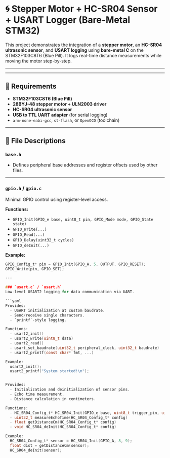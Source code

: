 # 🌀 Stepper Motor + HC-SR04 Sensor + USART Logger (Bare-Metal STM32)

This project demonstrates the integration of a **stepper motor**, an **HC-SR04 ultrasonic sensor**, and **USART logging** using **bare-metal C** on the STM32F103C8T6 (Blue Pill). It logs real-time distance measurements while moving the motor step-by-step.

---

---

## 🔧 Requirements

- **STM32F103C8T6 (Blue Pill)**
- **28BYJ-48 stepper motor + ULN2003 driver**
- **HC-SR04 ultrasonic sensor**
- **USB to TTL UART adapter** (for serial logging)
- `arm-none-eabi-gcc`, `st-flash`, or `OpenOCD` (toolchain)

---

## 📌 File Descriptions

### `base.h`
- Defines peripheral base addresses and register offsets used by other files.

---

### `gpio.h` / `gpio.c`
Minimal GPIO control using register-level access.

**Functions:**
- `GPIO_Init(GPIO_e base, uint8_t pin, GPIO_Mode mode, GPIO_State state)`
- `GPIO_Write(...)`
- `GPIO_Read(...)`
- `GPIO_Delay(uint32_t cycles)`
- `GPIO_deInit(...)`

**Example:**
```c
GPIO_Config_t* pin = GPIO_Init(GPIO_A, 5, OUTPUT, GPIO_RESET);
GPIO_Write(pin, GPIO_SET);

---

### `usart.c` / `usart.h`
Low-level USART2 logging for data communication via UART.

```yaml
Provides:
  - USART initialization at custom baudrate.
  - Send/receive single characters.
  - `printf`-style logging.

Functions:
  - usart2_init()
  - usart2_write(uint8_t data)
  - usart2_read()
  - usart_set_baudrate(uint32_t peripheral_clock, uint32_t baudrate)
  - usart2_printf(const char* fmt, ...)

Example:
  usart2_init();
  usart2_printf("System started!\n");


Provides:
  - Initialization and deinitialization of sensor pins.
  - Echo time measurement.
  - Distance calculation in centimeters.

Functions:
  - HC_SR04_Config_t* HC_SR04_Init(GPIO_e base, uint8_t trigger_pin, uint8_t echo_pin)
  - uint32_t measureEchoTime(HC_SR04_Config_t* config)
  - float getDistanceCm(HC_SR04_Config_t* config)
  - void HC_SR04_deInit(HC_SR04_Config_t* config)

Example:
  HC_SR04_Config_t* sensor = HC_SR04_Init(GPIO_A, 8, 9);
  float dist = getDistanceCm(sensor);
  HC_SR04_deInit(sensor);



